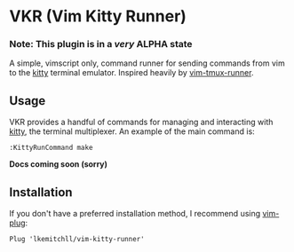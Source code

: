 # VKR (Vim Kitty Runner)

### Note: This plugin is in a _very_ ALPHA state

A simple, vimscript only, command runner for sending commands from vim to the [kitty][] terminal emulator.
Inspired heavily by [vim-tmux-runner][].

[vim-tmux-runner]: https://github.com/christoomey/vim-tmux-runner

## Usage

VKR provides a handful of commands for managing and interacting with [kitty][],
the terminal multiplexer. An example of the main command is:

``` vim
:KittyRunCommand make
```

**Docs coming soon (sorry)**

[kitty]: https://github.com/kovidgoyal/kitty

## Installation

If you don't have a preferred installation method, I recommend using
[vim-plug][]:

``` vim
Plug 'lkemitchll/vim-kitty-runner'
```

[vim-plug]: https://github.com/junegunn/vim-plug
